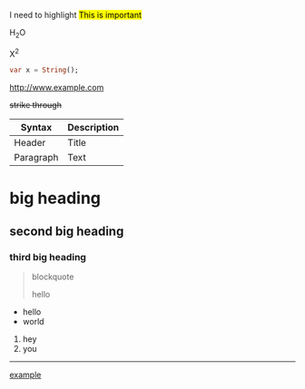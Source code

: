 I need to highlight <mark>This is important</mark>

H<sub>2</sub>O

X<sup>2</sup>

```dart
var x = String();
```
http://www.example.com


~~strike through~~

| Syntax | Description |
| --- | ----------- |
| Header | Title |
| Paragraph | Text |


# big heading
## second big heading
### third big heading

> blockquote
> 
> hello

 - hello
 - world

1. hey
2. you
   
---

[example](http://www.example.com)



